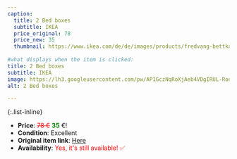 ```yaml
---
caption:
  title: 2 Bed boxes
  subtitle: IKEA
  price_original: 78
  price_new: 35
  thumbnail: https://www.ikea.com/de/de/images/products/fredvang-bettkasten-ablage-weiss__0962752_pe808963_s5.jpg
  
#what displays when the item is clicked:
title: 2 Bed boxes
subtitle: IKEA
image: https://lh3.googleusercontent.com/pw/AP1GczNqRoXjAeb4VDgIRUL-Rod2IU_XmF_BxMVakTt0QiiAjuQMNFMccAI5OWrGiNLLSaqcrjGBSaxINtEoAKNeXTPWvK49gBKge1pK7jqtu1bgRNKScBtwURu6lEnEeTnYCSptOKAr0h0XgX07aq1LI6KIMQ=w2168-h1626-s-no-gm?authuser=0
alt: 2 Bed boxes

---
```

{:.list-inline} 
- **Price**: <span style="color:red"><del>78 €</del></span> <span style="color:green">**35**</span> €!
- **Condition**: Excellent
- **Original item link**: [Here](https://www.ikea.com/de/de/p/fredvang-bettkasten-ablage-weiss-10493638/)
- **Availability**: <span style='color:red'>Yes, it's still available! ✅</span>
